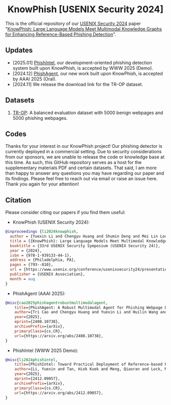 <h1 align="center"> KnowPhish [USENIX Security 2024]</h1>


This is the official repository of our [USENIX Security 2024](https://www.usenix.org/conference/usenixsecurity24) paper "[KnowPhish: Large Language Models Meet Multimodal Knowledge Graphs for Enhancing Reference-Based Phishing Detection](https://www.usenix.org/conference/usenixsecurity24/presentation/li-yuexin)".

## Updates
- [2025.01] [PhishIntel](https://arxiv.org/abs/2412.09057), our development-oriented phishing detection system built upon KnowPhish, is accepted by WWW 2025 (Demo).
- [2024.12] [PhishAgent](https://arxiv.org/abs/2408.10738), our new work built upon KnowPhish, is accepted by AAAI 2025 (Oral).
- [2024.11] We release the download link for the TR-OP dataset.


## Datasets
1. [TR-OP](https://www.dropbox.com/scl/fi/z1liysgw42g9apcsp1v3i/TR-OP.zip?rlkey=9ovjwzteon3gp6v1yff1pdjrt&st=ftefbkof&dl=0): A balanced evaluation dataset with 5000 benign webpages and 5000 phishing webpages.

## Codes
Thanks for your interest in our KnowPhish project! Our phishing detector is currently deployed in a commercial setting. Due to security considerations from our sponsors, we are unable to release the code or knowledge base at this time. As such, this GitHub repository serves as a host for the supplementary materials PDF and certain datasets. That said, I am more than happy to answer any questions you may have regarding our paper and its findings. Please feel free to reach out via email or raise an issue here. Thank you again for your attention!

## Citation
Please consider citing our papers if you find them useful:

- KnowPhish (USENIX Security 2024): 
```bibtex
@inproceedings {li2024knowphish,
  author = {Yuexin Li and Chengyu Huang and Shumin Deng and Mei Lin Lock and Tri Cao and Nay Oo and Hoon Wei Lim and Bryan Hooi},
  title = {{KnowPhish}: Large Language Models Meet Multimodal Knowledge Graphs for Enhancing {Reference-Based} Phishing Detection},
  booktitle = {33rd USENIX Security Symposium (USENIX Security 24)},
  year = {2024},
  isbn = {978-1-939133-44-1},
  address = {Philadelphia, PA},
  pages = {793--810},
  url = {https://www.usenix.org/conference/usenixsecurity24/presentation/li-yuexin},
  publisher = {USENIX Association},
  month = aug
}
```
- PhishAgent (AAAI 2025):
```bibtex
@misc{cao2025phishagentrobustmultimodalagent,
    title={PhishAgent: A Robust Multimodal Agent for Phishing Webpage Detection}, 
    author={Tri Cao and Chengyu Huang and Yuexin Li and Huilin Wang and Amy He and Nay Oo and Bryan Hooi},
    year={2025},
    eprint={2408.10738},
    archivePrefix={arXiv},
    primaryClass={cs.CR},
    url={https://arxiv.org/abs/2408.10738}, 
}
```
- PhishIntel (WWW 2025 Demo):
```bibtex
@misc{li2024phishintel,
    title={PhishIntel: Toward Practical Deployment of Reference-based Phishing Detection},
    author={Li, Yuexin and Tan, Hiok Kuek and Meng, Qiaoran and Lock, Mei Lin and Cao, Tri and Deng, Shumin and Oo, Nay and Lim, Hoon Wei and Hooi, Bryan},
    year={2025},
    eprint={2412.09057},
    archivePrefix={arXiv},
    primaryClass={cs.CR},
    url={https://arxiv.org/abs/2412.09057}, 
}
```
